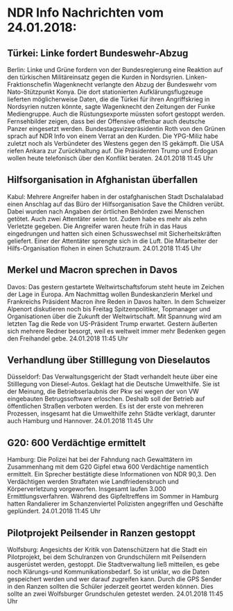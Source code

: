 # NDR Info Nachrichten vom 24.01.2018:


## Türkei: Linke fordert Bundeswehr-Abzug
Berlin:	Linke und Grüne fordern von der Bundesregierung eine Reaktion auf den türkischen Militäreinsatz gegen die Kurden in Nordsyrien. Linken-Fraktionschefin Wagenknecht verlangte den Abzug der Bundeswehr vom Nato-Stützpunkt Konya. Die dort stationierten Aufklärungsflugzeuge lieferten möglicherweise Daten, die die Türkei für ihren Angriffskrieg in Nordsyrien nutzen könnte, sagte Wagenknecht den Zeitungen der Funke Mediengruppe. Auch die Rüstungsexporte müssten sofort gestoppt werden. Fernsehbilder zeigen, dass bei der Offensive offenbar auch deutsche Panzer eingesetzt werden. Bundestagsvizepräsidentin Roth von den Grünen sprach auf NDR Info von einem Verrat an den Kurden. Die YPG-Miliz habe zuletzt noch als Verbündeter des Westens gegen den IS gekämpft. Die USA riefen Ankara zur Zurückhaltung auf. Die Präsidenten Trump und Erdogan wollen heute telefonisch über den Konflikt beraten. 24.01.2018 11:45 Uhr 

## Hilfsorganisation in Afghanistan überfallen
Kabul: Mehrere Angreifer haben in der ostafghanischen Stadt Dschalalabad einen Anschlag auf das Büro der Hilfsorganisation Save the Children verübt. Dabei wurden nach Angaben der örtlichen Behörden zwei Menschen getötet. Auch zwei Attentäter seien tot. Zudem habe es mehr als zehn Verletzte gegeben. Die Angreifer waren heute früh in das Haus eingedrungen und hatten sich einen Schusswechsel mit Sicherheitskräften geliefert. Einer der Attentäter sprengte sich in die Luft. Die Mitarbeiter der Hilfs-Organisation flohen in einen Schutzraum. 24.01.2018 11:45 Uhr 

## Merkel und Macron sprechen in Davos
Davos:	Das gestern gestartete Weltwirtschaftsforum steht heute im Zeichen der Lage in Europa. Am Nachmittag wollen Bundeskanzlerin Merkel und Frankreichs Präsident Macron ihre Reden in Davos halten. In dem Schweizer Alpenort diskutieren noch bis Freitag Spitzenpolitiker, Topmanager und Organisationen über die Zukunft der Weltwirtschaft. Mit Spannung wird am letzten Tag die Rede von US-Präsident Trump erwartet. Gestern äußerten sich mehrere Redner besorgt, weil es weltweit immer mehr Bedenken gegen den Freihandel gebe. 24.01.2018 11:45 Uhr 

## Verhandlung über Stilllegung von Dieselautos
Düsseldorf: Das Verwaltungsgericht der Stadt verhandelt heute über eine Stilllegung von Diesel-Autos. Geklagt hat die Deutsche Umwelthilfe. Sie ist der Meinung, die Betriebserlaubnis der Pkw sei wegen der von VW eingebauten Betrugssoftware erloschen. Deshalb soll der Betrieb auf öffentlichen Straßen verboten werden. Es ist der erste von mehreren Prozessen, insgesamt hat die Umwelthilfe zehn Städte verklagt, darunter auch Hamburg und Hannover. 24.01.2018 11:45 Uhr 

## G20: 600 Verdächtige ermittelt
Hamburg: Die Polizei hat bei der Fahndung nach Gewalttätern im Zusammenhang mit dem G20 Gipfel etwa 600 Verdächtige namentlich ermittelt. Ein Sprecher bestätigte diese Informationen von NDR 90,3. Den Verdächtigen werden Straftaten wie Landfriedensbruch und Körperverletzung vorgeworfen. Insgesamt laufen 3.000 Ermittlungsverfahren. Während des Gipfeltreffens im Sommer in Hamburg hatten Randalierer im Schanzenviertel Polizisten angegriffen und Geschäfte geplündert. 24.01.2018 11:45 Uhr 

## Pilotprojekt Peilsender in Ranzen gestoppt
Wolfsburg: Angesichts der Kritik von Datenschützern hat die Stadt ein Pilotprojekt, bei dem Schulranzen von Grundschülern mit Peilsendern ausgerüstet werden, gestoppt. Die Stadtverwaltung ließ mitteilen, es gebe noch Klärungs-und Kommunikationsbedarf. So ist unklar, wo die Daten gespeichert werden und wer darauf zugreifen kann. Durch die GPS Sender in den Ranzen sollten die Schüler jederzeit geortet werden können. Dies sollte an zwei Wolfsburger Grundschulen getestet werden. 24.01.2018 11:45 Uhr 
